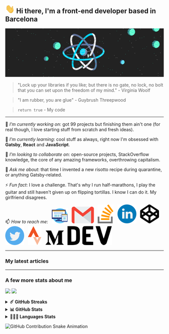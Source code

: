 ## <img src="https://github.com/fbuireu/fbuireu/blob/e1e94d68902c8ea92013ad311ee514a903db09ca/assets/gifs/waving-hand.gif?raw=true" width="30px"> Hi there, I'm a front-end developer based in Barcelona 

![Walking on the React's moon](https://github.com/fbuireu/fbuireu/blob/master/assets/images/jpg/react-universe.jpg?raw=true)

> "Lock up your libraries if you like; but there is no gate, no lock, no bolt that you can set upon the freedom of my mind." - Virginia Woolf

> "I am rubber, you are glue" - Guybrush Threepwood

> `return true` - My code 
-----

 🔭 *I’m currently working on*: got 99 projects but finishing them ain't one (for real though, I love starting stuff from scratch and fresh ideas).
 
 🌱 *I’m currently learning*: cool stuff as always, right now I'm obsessed with **Gatsby**, **React** and **JavaScript**. 
 
 👯 *I’m looking to collaborate on*: open-source projects, StackOverflow knowledge, the core of any amazing frameworks, overthrowing capitalism. 
 
 💬 *Ask me about*: that time I invented a new risotto recipe during quarantine, or anything Gatsby-related.
 
 ⚡ *Fun fact*: I love a challenge. That's why I run half-marathons, I play the guitar and still haven't given up on flipping tortillas. I know I can do it. My girlfriend disagrees.
 
 📫 *How to reach me*:  &nbsp; [![Website][3]][4] &nbsp; [![Email][1]][2] &nbsp; [![StackOverflow][5]][6] &nbsp; [![LinkedIn][7]][8] &nbsp; [![CodePen][9]][10] &nbsp; [![Twitter][15]][16] &nbsp; [![Strava][17]][18] &nbsp; [![Medium][11]][12] &nbsp; [![Dev.to][13]][14] 


[1]:  https://raw.githubusercontent.com/fbuireu/fbuireu/bc8840d390df5e7ecf65b776d96e70db98a65172/assets/svg/mail.svg
[2]:  mailto:fbuireu@gmail.com "Email"

[3]:  https://raw.githubusercontent.com/fbuireu/fbuireu/5ba1cf466850eb5ab66af3e2e1feda542ae8aa58/assets/svg/web.svg
[4]:  https://ferranbuireu.dev "Website"

[5]:  https://raw.githubusercontent.com/fbuireu/fbuireu/5ba1cf466850eb5ab66af3e2e1feda542ae8aa58/assets/svg/stack-overflow.svg
[6]:  https://stackoverflow.com/users/5585371/ferran-buireu "StackOverflow"

[7]:  https://raw.githubusercontent.com/fbuireu/fbuireu/5ba1cf466850eb5ab66af3e2e1feda542ae8aa58/assets/svg/linkedin.svg
[8]:  https://www.linkedin.com/in/ferran-buireu/ "LinkedIn"

[9]:  https://raw.githubusercontent.com/fbuireu/fbuireu/5ba1cf466850eb5ab66af3e2e1feda542ae8aa58/assets/svg/codepen.svg
[10]:  https://codepen.io/fbuireu "CodePen"

[11]:  https://raw.githubusercontent.com/fbuireu/fbuireu/bc8840d390df5e7ecf65b776d96e70db98a65172/assets/svg/medium.svg
[12]:  https://medium.com/@fbuireu "Medium"

[13]: https://raw.githubusercontent.com/fbuireu/fbuireu/bc8840d390df5e7ecf65b776d96e70db98a65172/assets/svg/dev.svg
[14]: https://dev.to/fbuireu "Dev.to"

[15]:  https://raw.githubusercontent.com/fbuireu/fbuireu/5ba1cf466850eb5ab66af3e2e1feda542ae8aa58/assets/svg/twitter.svg
[16]:  https://twitter.com/fbuireu "Twitter"

[17]:  https://raw.githubusercontent.com/fbuireu/fbuireu/5ba1cf466850eb5ab66af3e2e1feda542ae8aa58/assets/svg/strava.svg
[18]:  https://www.strava.com/athletes/19488414 "Strava"

-----
### My latest articles
 <!-- BLOG-POST-LIST:START --> 

<!-- BLOG-POST-LIST:END -->

-----
### A few more stats about me

![](https://img.shields.io/github/followers/fbuireu?label=GitHub%20Followers&style=flat&color=4bada9)
![](https://komarev.com/ghpvc/?username=fbuireu&style=flat&color=4bada9)

<details>	
  <summary><b>☄️ GitHub Streaks</b></summary>
  <br />
  <img src="https://github-readme-streak-stats.herokuapp.com?user=fbuireu&theme=dark" alt="GitHub Streaks"/>
</details>

<details>	
  <summary><b>📊 GitHub Stats</b></summary>

  <img src="https://github-readme-stats.vercel.app/api?username=fbuireu&theme=dark&show_icons=true" alt="GitHub Stats" />
</details>

<details>	
  <summary><b>👨🏻‍💻 Languages Stats</b></summary>
  <br />
  <img src="https://github-readme-stats.vercel.app/api/top-langs/?username=fbuireu&layout=compact&theme=dark" alt="Languages Stats" />
</details>

![GitHub Contribution Snake Animation](https://github.com/fbuireu/fbuireu/blob/output/github-contribution-snake-animation.svg)

